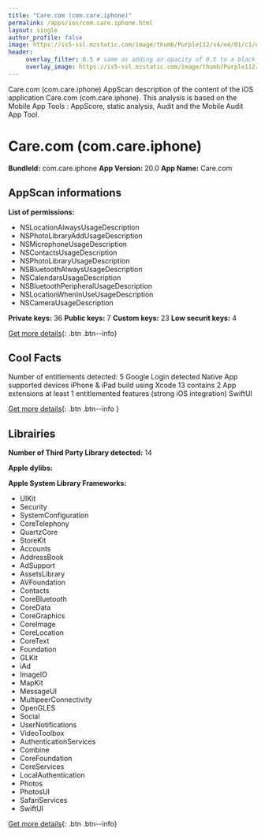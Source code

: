 ```yaml
---
title: "Care.com (com.care.iphone)"
permalink: /apps/ios/com.care.iphone.html
layout: single
author_profile: false
image: https://is5-ssl.mzstatic.com/image/thumb/Purple112/v4/e4/01/c1/e401c15e-cab2-f4b4-0217-ab508d2a92ff/AppIcon-1x_U007emarketing-0-7-0-85-220.png/512x512bb.jpg
header: 
     overlay_filter: 0.5 # same as adding an opacity of 0.5 to a black background
     overlay_image: https://is5-ssl.mzstatic.com/image/thumb/Purple112/v4/e4/01/c1/e401c15e-cab2-f4b4-0217-ab508d2a92ff/AppIcon-1x_U007emarketing-0-7-0-85-220.png/512x512bb.jpg
---
```

Care.com (com.care.iphone) AppScan description of the content of the iOS application Care.com (com.care.iphone). This analysis is based on the Mobile App Tools : AppScore, static analysis, Audit and the Mobile Audit App Tool.

# Care.com (com.care.iphone)

**BundleId:** com.care.iphone
**App Version:** 20.0
**App Name:** Care.com


## AppScan informations 

**List of permissions:** 
- NSLocationAlwaysUsageDescription
- NSPhotoLibraryAddUsageDescription
- NSMicrophoneUsageDescription
- NSContactsUsageDescription
- NSPhotoLibraryUsageDescription
- NSBluetoothAlwaysUsageDescription
- NSCalendarsUsageDescription
- NSBluetoothPeripheralUsageDescription
- NSLocationWhenInUseUsageDescription
- NSCameraUsageDescription
  
  
**Private keys:** 36
**Public keys:** 7
**Custom keys:** 23
**Low securit keys:** 4
  
[Get more details](/pricing.html){: .btn .btn--info}

## Cool Facts

Number of entitlements detected: 5
Google Login detected
Native App
supported devices iPhone & iPad
build using Xcode 13
contains 2 App extensions
at least 1 entitlemented features (strong iOS integration)
SwiftUI
  
[Get more details](/pricing.html){: .btn .btn--info }

## Librairies 
**Number of Third Party Library detected:** 14


**Apple dylibs:**


**Apple System Library Frameworks:**
- UIKit
- Security
- SystemConfiguration
- CoreTelephony
- QuartzCore
- StoreKit
- Accounts
- AddressBook
- AdSupport
- AssetsLibrary
- AVFoundation
- Contacts
- CoreBluetooth
- CoreData
- CoreGraphics
- CoreImage
- CoreLocation
- CoreText
- Foundation
- GLKit
- iAd
- ImageIO
- MapKit
- MessageUI
- MultipeerConnectivity
- OpenGLES
- Social
- UserNotifications
- VideoToolbox
- AuthenticationServices
- Combine
- CoreFoundation
- CoreServices
- LocalAuthentication
- Photos
- PhotosUI
- SafariServices
- SwiftUI


  
[Get more details](/pricing.html){: .btn .btn--info}

